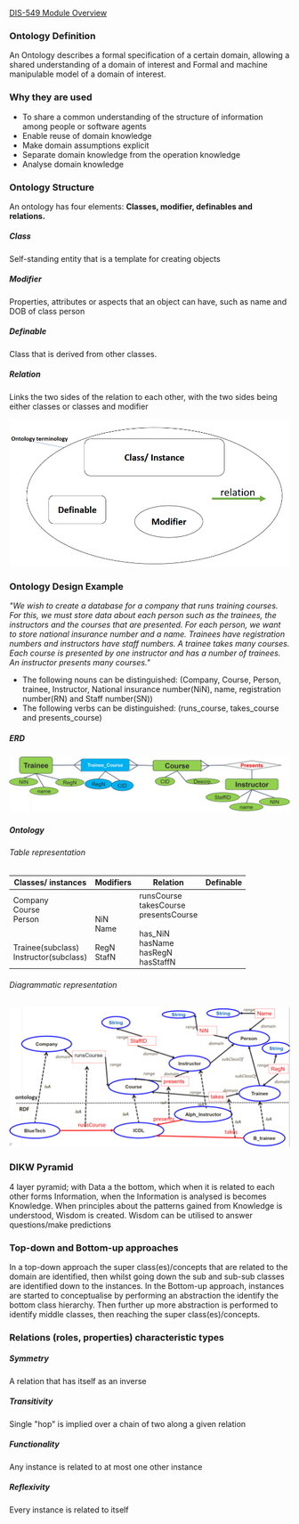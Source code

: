 [DIS-549 Module Overview](DIS-549%20Module%20Overview.md)
### Ontology Definition
An Ontology describes a formal specification of a certain domain, allowing a shared understanding of a domain of interest and Formal and machine manipulable model of a domain of interest. 
### Why they are used
- To share a common understanding of the structure of information among people or software agents
- Enable reuse of domain knowledge
- Make domain assumptions explicit
- Separate domain knowledge from the operation knowledge
- Analyse domain knowledge
### Ontology Structure
An ontology has four elements: **Classes, modifier, definables and relations.** 
##### Class
Self-standing entity that is a template for creating objects
##### Modifier
Properties, attributes or aspects that an object can have, such as name and DOB of class person
##### Definable
Class that is derived from other classes.
##### Relation
Links the two sides of the relation to each other, with the two sides being either classes or classes and modifier

![](_attachments/Pasted%20image%2020240402163245.png)

### Ontology Design Example
*"We wish to create a database for a company that runs training
courses. For this, we must store data about each person such as the
trainees, the instructors and the courses that are presented. For each
person, we want to store national insurance number and a name.
Trainees have registration numbers and instructors have staff
numbers. A trainee takes many courses. Each course is presented
by one instructor and has a number of trainees. An instructor
presents many courses."*
- The following nouns can be distinguished: (Company, Course, Person, trainee, Instructor, National insurance number(NiN), name, registration number(RN) and Staff number(SN))
- The following verbs can be distinguished: (runs_course, takes_course and presents_course)
##### ERD
![](_attachments/Pasted%20image%2020240404172156.png)
##### Ontology
###### Table representation

| Classes/ instances                                                                               | Modifiers                                 | Relation                                                                                                     | Definable |
| ------------------------------------------------------------------------------------------------ | ----------------------------------------- | ------------------------------------------------------------------------------------------------------------ | --------- |
| Company<br>Course<br>Person<br> <br> <br>     Trainee(subclass)<br>     Instructor(subclass)<br> | <br><br>NiN<br>Name<br><br> RegN<br>StafN | runsCourse<br> takesCourse<br> presentsCourse <br> <br> has_NiN <br> hasName <br> hasRegN <br> hasStaffN<br> |           |
###### Diagrammatic representation
![](_attachments/Pasted%20image%2020240404173156.png)

### DIKW Pyramid
4 layer pyramid; with Data a the bottom, which when it is related to each other forms Information, when the Information is analysed is becomes Knowledge. When principles about the patterns gained from Knowledge is understood, Wisdom is created. 
Wisdom can be utilised to answer questions/make predictions

### Top-down and Bottom-up approaches
In a top-down approach the super class(es)/concepts that are related to the domain are identified, then whilst going down the sub and sub-sub classes are identified down to the instances. In the Bottom-up approach, instances are started to conceptualise by performing an abstraction the identify the bottom class hierarchy. Then further up more abstraction is performed to identify middle classes, then reaching the super class(es)/concepts.

### Relations (roles, properties) characteristic types
##### Symmetry
A relation that has itself as an inverse
##### Transitivity
Single "hop" is implied over a chain of two along a given relation
##### Functionality
Any instance is related to at most one other instance
##### Reflexivity
Every instance is related to itself

